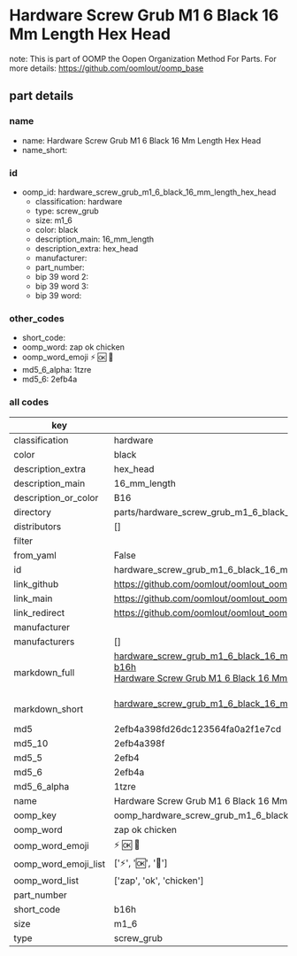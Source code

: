 # Hardware Screw Grub M1 6 Black 16 Mm Length Hex Head  

note: This is part of OOMP the Oopen Organization Method For Parts. For more details: https://github.com/oomlout/oomp_base

##  part details
  







### name
* name: Hardware Screw Grub M1 6 Black 16 Mm Length Hex Head
* name_short: 
### id
* oomp_id: hardware_screw_grub_m1_6_black_16_mm_length_hex_head
  * classification: hardware
  * type: screw_grub
  * size: m1_6
  * color: black
  * description_main: 16_mm_length
  * description_extra: hex_head
  * manufacturer: 
  * part_number: 
  * bip 39 word 2: 
  * bip 39 word 3: 
  * bip 39 word: 

### other_codes
* short_code: 
* oomp_word: zap ok chicken
* oomp_word_emoji :zap: :ok: :chicken:
* md5_6_alpha: 1tzre
* md5_6: 2efb4a









### all codes 
| key | value |  
| --- | --- |  
| classification | hardware |  
| color | black |  
| description_extra | hex_head |  
| description_main | 16_mm_length |  
| description_or_color | B16 |  
| directory | parts/hardware_screw_grub_m1_6_black_16_mm_length_hex_head |  
| distributors | [] |  
| filter |  |  
| from_yaml | False |  
| id | hardware_screw_grub_m1_6_black_16_mm_length_hex_head |  
| link_github | https://github.com/oomlout/oomlout_oomp_version_1_messy/tree/main/parts/hardware_screw_grub_m1_6_black_16_mm_length_hex_head |  
| link_main | https://github.com/oomlout/oomlout_oomp_version_1_messy/tree/main/parts/hardware_screw_grub_m1_6_black_16_mm_length_hex_head |  
| link_redirect | https://github.com/oomlout/oomlout_oomp_version_1_messy/tree/main/parts/hardware_screw_grub_m1_6_black_16_mm_length_hex_head |  
| manufacturer |  |  
| manufacturers | [] |  
| markdown_full | [hardware_screw_grub_m1_6_black_16_mm_length_hex_head](none)<br>[b16h](none)<br>[Hardware Screw Grub M1 6 Black 16 Mm Length Hex Head](none)<br><br> |  
| markdown_short | [hardware_screw_grub_m1_6_black_16_mm_length_hex_head](none)<br><br> |  
| md5 | 2efb4a398fd26dc123564fa0a2f1e7cd |  
| md5_10 | 2efb4a398f |  
| md5_5 | 2efb4 |  
| md5_6 | 2efb4a |  
| md5_6_alpha | 1tzre |  
| name | Hardware Screw Grub M1 6 Black 16 Mm Length Hex Head |  
| oomp_key | oomp_hardware_screw_grub_m1_6_black_16_mm_length_hex_head |  
| oomp_word | zap ok chicken |  
| oomp_word_emoji | :zap: :ok: :chicken: |  
| oomp_word_emoji_list | [':zap:', ':ok:', ':chicken:'] |  
| oomp_word_list | ['zap', 'ok', 'chicken'] |  
| part_number |  |  
| short_code | b16h |  
| size | m1_6 |  
| type | screw_grub |  
